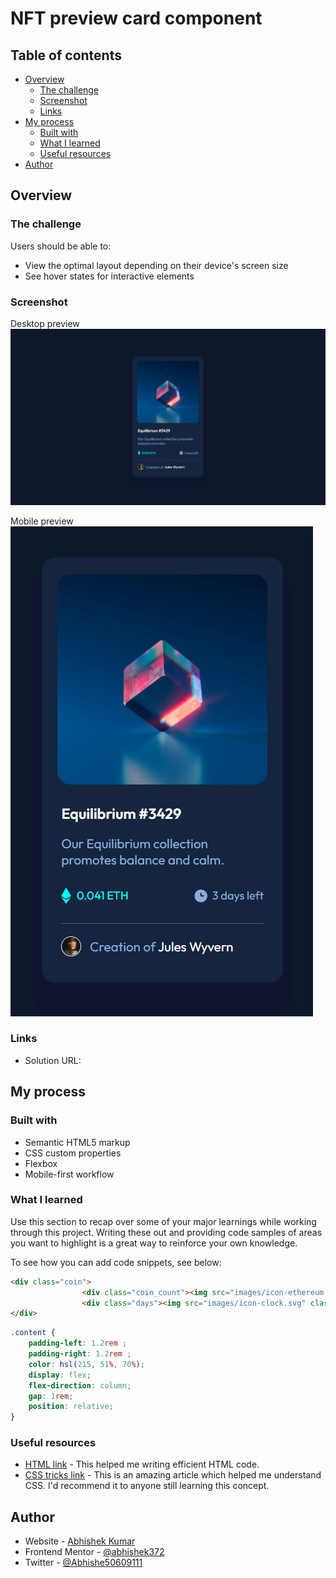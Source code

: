 # NFT preview card component

## Table of contents

- [Overview](#overview)
  - [The challenge](#the-challenge)
  - [Screenshot](#screenshot)
  - [Links](#links)
- [My process](#my-process)
  - [Built with](#built-with)
  - [What I learned](#what-i-learned)
  - [Useful resources](#useful-resources)
- [Author](#author)

## Overview

### The challenge

Users should be able to:

- View the optimal layout depending on their device's screen size
- See hover states for interactive elements

### Screenshot

Desktop preview
![Desktop preview](./previews/desktop_preview.png)

Mobile preview
![MObile preview](./previews/mobile_preview.png)

### Links

- Solution URL: [](https://github.com/abhishek372/Frontend-webpages/tree/main/NFT%20preview%20card%20component)
<!-- - Live Site URL: [Add live site URL here](https://your-live-site-url.com) -->

## My process

### Built with

- Semantic HTML5 markup
- CSS custom properties
- Flexbox
- Mobile-first workflow

### What I learned

Use this section to recap over some of your major learnings while working through this project. Writing these out and providing code samples of areas you want to highlight is a great way to reinforce your own knowledge.

To see how you can add code snippets, see below:

```html
<div class="coin">
                <div class="coin_count"><img src="images/icon-ethereum.svg" class="coin_icon"><span>0.041 ETH</span></div>
                <div class="days"><img src="images/icon-clock.svg" class="clock_icon"><span>3 days left</span></div>
</div>
```
```css
.content {
    padding-left: 1.2rem ;
    padding-right: 1.2rem ;
    color: hsl(215, 51%, 70%);
    display: flex;
    flex-direction: column;
    gap: 1rem;
    position: relative;
}
```


### Useful resources

- [HTML link](https://developer.mozilla.org/en-US/docs/Web/HTML) - This helped me writing efficient HTML code.
- [CSS tricks link](https://css-tricks.com/) - This is an amazing article which helped me understand CSS. I'd recommend it to anyone still learning this concept.


## Author

- Website - [Abhishek Kumar](https://www.my-site.com)
- Frontend Mentor - [@abhishek372](https://www.frontendmentor.io/profile/abhishek372)
- Twitter - [@Abhishe50609111](https://twitter.com/Abhishe50609111)
